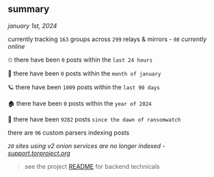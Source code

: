 
## summary
_january 1st, 2024_

currently tracking `163` groups across `299` relays & mirrors - _`98` currently online_

⏲ there have been `0` posts within the `last 24 hours`

🦈 there have been `0` posts within the `month of january`

🪐 there have been `1009` posts within the `last 90 days`

🏚 there have been `0` posts within the `year of 2024`

🦕 there have been `9282` posts `since the dawn of ransomwatch`

there are `96` custom parsers indexing posts

_`20` sites using v2 onion services are no longer indexed - [support.torproject.org](https://support.torproject.org/onionservices/v2-deprecation/)_

> see the project [README](https://github.com/joshhighet/ransomwatch#ransomwatch--) for backend technicals
